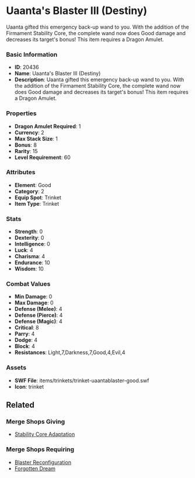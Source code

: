# Uaanta's Blaster III (Destiny)

Uaanta gifted this emergency back-up wand to you. With the addition of the Firmament Stability Core, the complete wand now does Good damage and decreases its target's bonus! This item requires a Dragon Amulet.

### Basic Information

- **ID**: 20436
- **Name**: Uaanta&#039;s Blaster III (Destiny)
- **Description**: Uaanta gifted this emergency back-up wand to you. With the addition of the Firmament Stability Core, the complete wand now does Good damage and decreases its target&#039;s bonus! This item requires a Dragon Amulet.

### Properties

- **Dragon Amulet Required**: 1
- **Currency**: 2
- **Max Stack Size**: 1
- **Bonus**: 8
- **Rarity**: 15
- **Level Requirement**: 60

### Attributes

- **Element**: Good
- **Category**: 2
- **Equip Spot**: Trinket
- **Item Type**: Trinket

### Stats

- **Strength**: 0
- **Dexterity**: 0
- **Intelligence**: 0
- **Luck**: 4
- **Charisma**: 4
- **Endurance**: 10
- **Wisdom**: 10

### Combat Values

- **Min Damage**: 0
- **Max Damage**: 0
- **Defense (Melee)**: 4
- **Defense (Pierce)**: 4
- **Defense (Magic)**: 4
- **Critical**: 8
- **Parry**: 4
- **Dodge**: 4
- **Block**: 4
- **Resistances**: Light,7,Darkness,7,Good,4,Evil,4

### Assets

- **SWF File**: items/trinkets/trinket-uaantablaster-good.swf
- **Icon**: trinket

## Related

### Merge Shops Giving

- [Stability Core Adaptation](../merge-shops/355-stability-core-adaptation.md)

### Merge Shops Requiring

- [Blaster Reconfiguration](../merge-shops/354-blaster-reconfiguration.md)
- [Forgotten Dream](../merge-shops/367-forgotten-dream.md)

